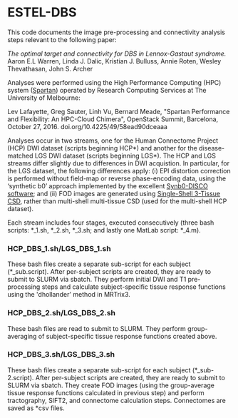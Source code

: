 # ESTEL-DBS

This code documents the image pre-processing and connectivity analysis steps relevant to the following paper:

_The optimal target and connectivity for DBS in Lennox-Gastaut syndrome._
Aaron E.L Warren, Linda J. Dalic, Kristian J. Bulluss, Annie Roten, Wesley Thevathasan, John S. Archer

Analyses were performed using the High Performance Computing (HPC) system ([Spartan](https://dashboard.hpc.unimelb.edu.au)) operated by Research Computing Services at The University of Melbourne:

Lev Lafayette, Greg Sauter, Linh Vu, Bernard Meade, "Spartan Performance and Flexibility: An HPC-Cloud Chimera", OpenStack Summit, Barcelona, October 27, 2016. doi.org/10.4225/49/58ead90dceaaa

Analyses occur in two streams, one for the Human Connectome Project (HCP) DWI dataset (scripts beginning HCP*) and another for the disease-matched LGS DWI dataset (scripts beginning LGS*). The HCP and LGS streams differ slightly due to differences in DWI acquistion. In particular, for the LGS dataset, the following differences apply: (i) EPI distortion correction is performed without field-map or reverse phase-encoding data, using the ‘synthetic b0’ approach implemented by the excellent [Synb0-DISCO software](https://github.com/MASILab/Synb0-DISCO); and (ii) FOD images are generated using [Single-Shell 3-Tissue CSD](https://3tissue.github.io), rather than multi-shell multi-tissue CSD (used for the multi-shell HCP dataset). 

Each stream includes four stages, executed consecutively (three bash scripts: *_1.sh, *_2.sh, *_3.sh; and lastly one MatLab script: *_4.m). 

### **HCP_DBS_1.sh/LGS_DBS_1.sh**

These bash files create a separate sub-script for each subject (*_sub.script). After per-subject scripts are created, they are ready to submit to SLURM via sbatch. They perform initial DWI and T1 pre-processing steps and calculate subject-specific tissue response functions using the 'dhollander' method in MRTrix3. 

### **HCP_DBS_2.sh/LGS_DBS_2.sh**

These bash files are read to submit to SLURM. They perform group-averaging of subject-specific tissue response functions created above. 

### **HCP_DBS_3.sh/LGS_DBS_3.sh**

These bash files create a separate sub-script for each subject (*_sub-2.script). After per-subject scripts are created, they are ready to submit to SLURM via sbatch. They create FOD images (using the group-average tissue response functions calculated in previous step) and perform tractography, SIFT2, and connectome calculation steps. Connectomes are saved as *csv files. 
